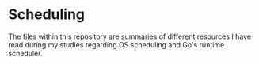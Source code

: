 # Scheduling

The files within this repository are summaries of different resources I have read during my studies regarding OS scheduling and Go's runtime scheduler.
